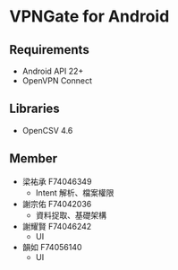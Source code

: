 # VPNGate for Android

## Requirements
- Android API 22+
- OpenVPN Connect

## Libraries
- OpenCSV 4.6

## Member
- 梁祐承 F74046349
  - Intent 解析、檔案權限
- 謝宗佑 F74042036
  - 資料捉取、基礎架構
- 謝耀賢 F74046242
  - UI
- 韻如 F74056140
  - UI
